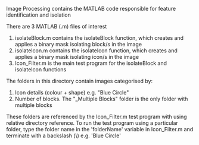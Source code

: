 Image Processing contains the MATLAB code responsible for feature identification and isolation

There are 3 MATLAB (.m) files of interest
1. isolateBlock.m contains the isolateBlock function, which creates and applies a binary mask isolating block/s in the image
2. isolateIcon.m contains the isolateIcon function, which creates and applies a binary mask isolating icon/s in the image
3. Icon_Filter.m is the main test program for the isolateBlock and isolateIcon functions

The folders in this directory contain images categorised by:
1. Icon details (colour + shape) e.g. "Blue Circle"
2. Number of blocks. The "_Multiple Blocks" folder is the only folder with multiple blocks

These folders are referenced by the Icon_Filter.m test program with using relative directory reference. To run the test program
using a particular folder, type the folder name in the 'folderName' variable in Icon_Filter.m and terminate with a backslash (\\)
e.g. 'Blue Circle\'
